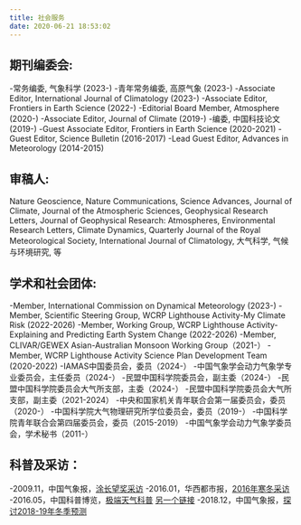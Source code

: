 ```yaml
---
title: 社会服务
date: 2020-06-21 18:53:02
---
```


## 期刊编委会:

-常务编委, 气象科学 (2023-)
-青年常务编委, 高原气象 (2023-)
-Associate Editor, International Journal of Climatology (2023-)
-Associate Editor, Frontiers in Earth Science (2022-)
-Editorial Board Member, Atmosphere (2020-)
-Associate Editor, Journal of Climate (2019-)
-编委, 中国科技论文 (2019-)
-Guest Associate Editor, Frontiers in Earth Science (2020-2021)
-Guest Editor, Science Bulletin (2016-2017)
-Lead Guest Editor, Advances in Meteorology (2014-2015)

## 审稿人:
Nature Geoscience, Nature Communications, Science Advances, Journal of Climate, Journal of the Atmospheric Sciences, Geophysical Research Letters, Journal of Geophysical Research: Atmospheres, Environmental Research Letters, Climate Dynamics, Quarterly Journal of the Royal Meteorological Society, International Journal of Climatology, 大气科学, 气候与环境研究, 等

## 学术和社会团体:
-Member, International Commission on Dynamical Meteorology (2023-)
-Member, Scientific Steering Group, WCRP Lighthouse Activity-My Climate Risk (2022-2026)
-Member, Working Group, WCRP Lighthouse Activity-Explaining and Predicting Earth System Change (2022-2026)
-Member, CLIVAR/GEWEX Asian-Australian Monsoon Working Group（2021-）
-Member, WCRP Lighthouse Activity Science Plan Development Team (2020-2022)
-IAMAS中国委员会，委员（2024-）
-中国气象学会动力气象学专业委员会，主任委员（2024-）
-民盟中国科学院委员会，副主委（2024-）
-民盟中国科学院委员会大气所支部，主委（2024-）
-民盟中国科学院委员会大气所支部，副主委（2021-2024）
-中央和国家机关青年联合会第一届委员会，委员（2020-）
-中国科学院大气物理研究所学位委员会，委员（2019-）
-中国科学院青年联合会第四届委员会，委员（2015-2019）
-中国气象学会动力气象学委员会，学术秘书（2011-）

## 科普及采访：

-2009.11，中国气象报，[涂长望奖采访](http://2011.cma.gov.cn/ztbd/sigyl/ylrc/200911/t20091118_51057.html)
-2016.01，华西都市报，[2016年寒冬采访](http://www.wccdaily.com.cn/shtml/hxdsb/20160123/319805.shtml)
-2016.05，中国科普博览，[极端天气科普](http://v.youku.com/v_show/id_XMTU3MzQ1NjAyMA==.html?from=y1.7-1.2) [另一个链接](http://v.youku.com/v_show/id_XMTU3MzI5MjE2MA==.html)
-2018.12，中国气象报，[探讨2018-19年冬季预测](https://mp.weixin.qq.com/s?__biz=MzIwMDQ1NTU3MQ==&amp;mid=2652046934&amp;idx=1&amp;sn=a648e27eafe5f154542de92b3e9c58d7&amp;chksm=8d1b42aaba6ccbbc303bd71a544590a29d87b842286be0be98ded6c74c3d46437cf24fc41c92&amp;mpshare=1&amp;scene=1&amp;srcid=1217m1FmVNtaYAeUBUIVYWNo&amp;key=a0f39a31fd2854086545363261a73e90cce584c6d8504db3b8698b1b6982ed3bbae18ba0f80bad72e9d365625233601fcb08020831c73fe78a353680a5a57291c0684927162549265ff99e6b11918738&amp;ascene=1&amp;uin=Mjg0ODA5MjExNw%3D%3D&amp;devicetype=Windows+7&amp;versi62060739&amp;lang=zh_CN&amp;pass_ticket=TAL5vzokFkSodWY1NhTqzP2K%2BoGoT4P%2BK0Hv8PFRDTVSwvcaYa94yELDHelkxjiW)
